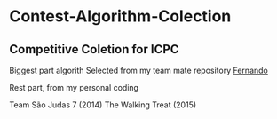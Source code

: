 # Contest-Algorithm-Colection
<h2>Competitive Coletion for ICPC</h2>

Biggest part algorith Selected from my team mate repository
<a href='https://github.com/fernandoBRS?tab=repositories'>Fernando</a>

Rest part, from my personal coding

Team São Judas 7 (2014)
The Walking Treat (2015)
